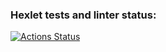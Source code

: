 ### Hexlet tests and linter status:
[![Actions Status](https://github.com/Vaeriks/qa-engineer-project-84/workflows/hexlet-check/badge.svg)](https://github.com/Vaeriks/qa-engineer-project-84/actions)